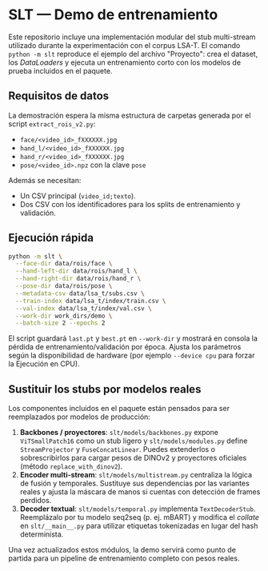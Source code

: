 # SLT — Demo de entrenamiento

Este repositorio incluye una implementación modular del stub multi-stream
utilizado durante la experimentación con el corpus LSA-T. El comando
`python -m slt` reproduce el ejemplo del archivo "Proyecto": crea el dataset,
los *DataLoaders* y ejecuta un entrenamiento corto con los modelos de prueba
incluidos en el paquete.

## Requisitos de datos

La demostración espera la misma estructura de carpetas generada por el script
`extract_rois_v2.py`:

- `face/<video_id>_fXXXXXX.jpg`
- `hand_l/<video_id>_fXXXXXX.jpg`
- `hand_r/<video_id>_fXXXXXX.jpg`
- `pose/<video_id>.npz` con la clave `pose`

Además se necesitan:

- Un CSV principal (`video_id;texto`).
- Dos CSV con los identificadores para los splits de entrenamiento y
  validación.

## Ejecución rápida

```bash
python -m slt \
  --face-dir data/rois/face \
  --hand-left-dir data/rois/hand_l \
  --hand-right-dir data/rois/hand_r \
  --pose-dir data/rois/pose \
  --metadata-csv data/lsa_t/subs.csv \
  --train-index data/lsa_t/index/train.csv \
  --val-index data/lsa_t/index/val.csv \
  --work-dir work_dirs/demo \
  --batch-size 2 --epochs 2
```

El script guardará `last.pt` y `best.pt` en `--work-dir` y mostrará en consola
la pérdida de entrenamiento/validación por época. Ajusta los parámetros según
la disponibilidad de hardware (por ejemplo `--device cpu` para forzar la
Ejecución en CPU).

## Sustituir los stubs por modelos reales

Los componentes incluidos en el paquete están pensados para ser reemplazados
por modelos de producción:

1. **Backbones / proyectores**: `slt/models/backbones.py` expone
   `ViTSmallPatch16` como un stub ligero y `slt/models/modules.py` define
   `StreamProjector` y `FuseConcatLinear`. Puedes extenderlos o sobrescribirlos
   para cargar pesos de DINOv2 y proyectores oficiales (método
   `replace_with_dinov2`).
2. **Encoder multi-stream**: `slt/models/multistream.py` centraliza la lógica
   de fusión y temporales. Sustituye sus dependencias por las variantes reales
   y ajusta la máscara de manos si cuentas con detección de frames perdidos.
3. **Decoder textual**: `slt/models/temporal.py` implementa `TextDecoderStub`.
   Reemplázalo por tu modelo seq2seq (p. ej. mBART) y modifica el *collate*
   en `slt/__main__.py` para utilizar etiquetas tokenizadas en lugar del hash
   determinista.

Una vez actualizados estos módulos, la demo servirá como punto de partida para
un pipeline de entrenamiento completo con pesos reales.
